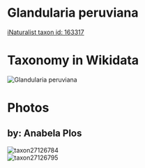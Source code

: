 
Glandularia peruviana
=====================
  
[iNaturalist taxon id: 163317](https://www.inaturalist.org/taxa/163317)
# Taxonomy in Wikidata
  
![Glandularia peruviana](../wikidata_schemas/Glandularia_peruviana.gv.png)
# Photos

## by: Anabela Plos
  
![taxon27126784](https://inaturalist-open-data.s3.amazonaws.com/photos/30091325/medium.jpeg)  
![taxon27126795](https://inaturalist-open-data.s3.amazonaws.com/photos/30091343/medium.jpeg)